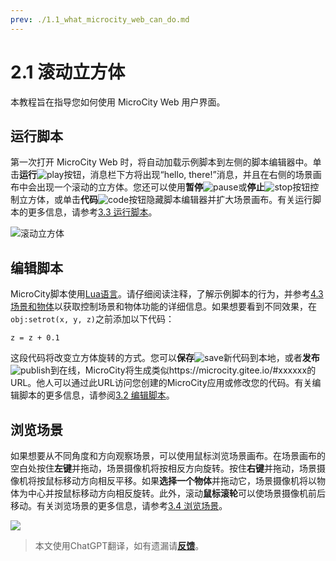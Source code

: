 ```yaml
---
prev: ./1.1_what_microcity_web_can_do.md
---
```


# 2.1 滚动立方体
本教程旨在指导您如何使用 MicroCity Web 用户界面。

## 运行脚本
第一次打开 MicroCity Web 时，将自动加载示例脚本到左侧的脚本编辑器中。单击**运行**![play](https://microcity.gitee.io/img/play.svg)按钮，消息栏下方将出现“hello, there!”消息，并且在右侧的场景画布中会出现一个滚动的立方体。您还可以使用**暂停**![pause](https://microcity.gitee.io/img/pause.svg)或**停止**![stop](https://microcity.gitee.io/img/stop.svg)按钮控制立方体，或单击**代码**![code](https://microcity.gitee.io/img/code.svg)按钮隐藏脚本编辑器并扩大场景画布。有关运行脚本的更多信息，请参考[3.3 运行脚本](3.3_running_scripts.md)。

![滚动立方体](https://microcity.gitee.io/doc/img/rolling_cube.png)

## 编辑脚本
MicroCity脚本使用<a href="https://www.lua.org/manual/5.4/manual.html" target="_blank">Lua语言</a>。请仔细阅读注释，了解示例脚本的行为，并参考[4.3 场景和物体](4.3_scene_and_object.md)以获取控制场景和物体功能的详细信息。如果想要看到不同效果，在`obj:setrot(x, y, z)`之前添加以下代码：
```lua:no-line-numbers
z = z + 0.1
```
这段代码将改变立方体旋转的方式。您可以**保存**![save](https://microcity.gitee.io/img/save.svg)新代码到本地，或者**发布**![publish](https://microcity.gitee.io/img/publish.svg)到在线，MicroCity将生成类似https://microcity.gitee.io/#xxxxxx的URL。他人可以通过此URL访问您创建的MicroCity应用或修改您的代码。有关编辑脚本的更多信息，请参阅[3.2 编辑脚本](3.2_editing_scripts.md)。


## 浏览场景
如果想要从不同角度和方向观察场景，可以使用鼠标浏览场景画布。在场景画布的空白处按住**左键**并拖动，场景摄像机将按相反方向旋转。按住**右键**并拖动，场景摄像机将按鼠标移动方向相反平移。如果**选择一个物体**并拖动它，场景摄像机将以物体为中心并按鼠标移动方向相反旋转。此外，滚动**鼠标滚轮**可以使场景摄像机前后移动。有关浏览场景的更多信息，请参考[3.4 浏览场景](3.4_navigating_scenes.md)。

![](https://microcity.gitee.io/doc/img/navigating_cube.apng)

> 本文使用ChatGPT翻译，如有遗漏请[**反馈**](https://github.com/huuhghhgyg/MicroCityNotes/issues/new)。